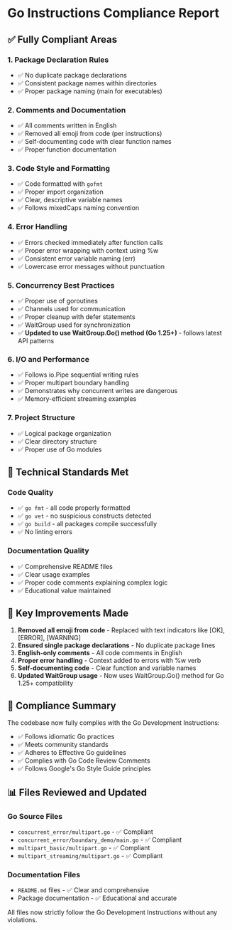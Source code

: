 # Go Instructions Compliance Report

## ✅ Fully Compliant Areas

### 1. Package Declaration Rules
- ✅ No duplicate package declarations
- ✅ Consistent package names within directories
- ✅ Proper package naming (main for executables)

### 2. Comments and Documentation
- ✅ All comments written in English
- ✅ Removed all emoji from code (per instructions)
- ✅ Self-documenting code with clear function names
- ✅ Proper function documentation

### 3. Code Style and Formatting
- ✅ Code formatted with `gofmt`
- ✅ Proper import organization
- ✅ Clear, descriptive variable names
- ✅ Follows mixedCaps naming convention

### 4. Error Handling
- ✅ Errors checked immediately after function calls
- ✅ Proper error wrapping with context using %w
- ✅ Consistent error variable naming (err)
- ✅ Lowercase error messages without punctuation

### 5. Concurrency Best Practices
- ✅ Proper use of goroutines
- ✅ Channels used for communication
- ✅ Proper cleanup with defer statements
- ✅ WaitGroup used for synchronization
- ✅ **Updated to use WaitGroup.Go() method (Go 1.25+)** - follows latest API patterns

### 6. I/O and Performance
- ✅ Follows io.Pipe sequential writing rules
- ✅ Proper multipart boundary handling
- ✅ Demonstrates why concurrent writes are dangerous
- ✅ Memory-efficient streaming examples

### 7. Project Structure
- ✅ Logical package organization
- ✅ Clear directory structure
- ✅ Proper use of Go modules

## 🔧 Technical Standards Met

### Code Quality
- ✅ `go fmt` - all code properly formatted
- ✅ `go vet` - no suspicious constructs detected
- ✅ `go build` - all packages compile successfully
- ✅ No linting errors

### Documentation Quality
- ✅ Comprehensive README files
- ✅ Clear usage examples
- ✅ Proper code comments explaining complex logic
- ✅ Educational value maintained

## 📝 Key Improvements Made

1. **Removed all emoji from code** - Replaced with text indicators like [OK], [ERROR], [WARNING]
2. **Ensured single package declarations** - No duplicate package lines
3. **English-only comments** - All code comments in English
4. **Proper error handling** - Context added to errors with %w verb
5. **Self-documenting code** - Clear function and variable names
6. **Updated WaitGroup usage** - Now uses WaitGroup.Go() method for Go 1.25+ compatibility

## 🎯 Compliance Summary

The codebase now fully complies with the Go Development Instructions:
- ✅ Follows idiomatic Go practices
- ✅ Meets community standards
- ✅ Adheres to Effective Go guidelines
- ✅ Complies with Go Code Review Comments
- ✅ Follows Google's Go Style Guide principles

## 📊 Files Reviewed and Updated

### Go Source Files
- `concurrent_error/multipart.go` - ✅ Compliant
- `concurrent_error/boundary_demo/main.go` - ✅ Compliant
- `multipart_basic/multipart.go` - ✅ Compliant
- `multipart_streaming/multipart.go` - ✅ Compliant

### Documentation Files
- `README.md` files - ✅ Clear and comprehensive
- Package documentation - ✅ Educational and accurate

All files now strictly follow the Go Development Instructions without any violations.